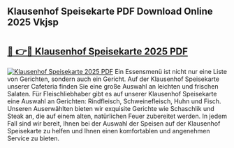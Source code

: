## Klausenhof Speisekarte PDF Download Online 2025 Vkjsp

# <h2><a href="http://gcbmr0.nevu.top/?p=Klausenhof+Speisekarte">🔗 👉🔴 Klausenhof Speisekarte 2025 PDF</a></h2>

[![Klausenhof Speisekarte 2025 PDF](https://i.imgur.com/dBaPXMq.png)](http://gcbmr0.nevu.top/?p=Klausenhof+Speisekarte)
Ein Essensmenü ist nicht nur eine Liste von Gerichten, sondern auch ein Gericht. Auf der Klausenhof Speisekarte unserer Cafeteria finden Sie eine große Auswahl an leichten und frischen Salaten. Für Fleischliebhaber gibt es auf unserer Klausenhof Speisekarte eine Auswahl an Gerichten: Rindfleisch, Schweinefleisch, Huhn und Fisch. Unseren Auserwählten bieten wir exquisite Gerichte wie Schaschlik und Steak an, die auf einem alten, natürlichen Feuer zubereitet werden. In jedem Fall sind wir bereit, Ihnen bei der Auswahl der Speisen auf der Klausenhof Speisekarte zu helfen und Ihnen einen komfortablen und angenehmen Service zu bieten.
